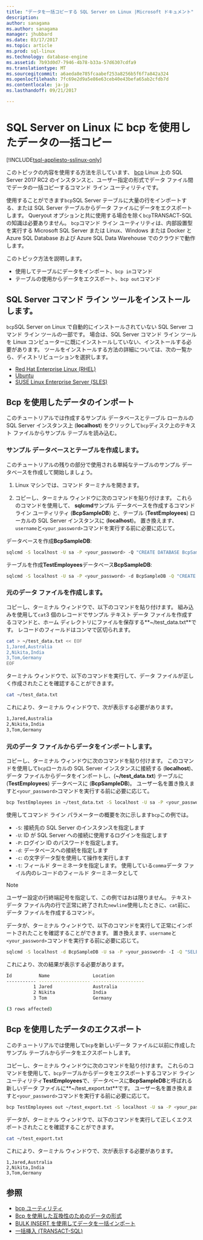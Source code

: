 ```yaml
---
title: "データを一括コピーする SQL Server on Linux |Microsoft ドキュメント"
description: 
author: sanagama
ms.author: sanagama
manager: jhubbard
ms.date: 03/17/2017
ms.topic: article
ms.prod: sql-linux
ms.technology: database-engine
ms.assetid: 7b93d0d7-7946-4b78-b33a-57d6307cdfa9
ms.translationtype: MT
ms.sourcegitcommit: a6aeda8e785fcaabef253a8256b5f6f7a842a324
ms.openlocfilehash: 7fc69e2d9a5e86e63ceb40e43befa65ab2cfdb7d
ms.contentlocale: ja-jp
ms.lasthandoff: 09/21/2017

---
```

# <a name="bulk-copy-data-with-bcp-to-sql-server-on-linux"></a>SQL Server on Linux に bcp を使用したデータの一括コピー

[!INCLUDE[tsql-appliesto-sslinux-only](../includes/tsql-appliesto-sslinux-only.md)]

このトピックの内容を使用する方法を示しています、 [bcp](/sql-docs/docs/tools/bcp-utility) Linux 上の SQL Server 2017 RC2 のインスタンスと、ユーザー指定の形式でデータ ファイル間でデータの一括コピーするコマンド ライン ユーティリティです。

使用することができます`bcp`SQL Server テーブルに大量の行をインポートする、または SQL Server テーブルからデータ ファイルにデータをエクスポートします。 Queryout オプションと共に使用する場合を除く`bcp`TRANSACT-SQL の知識は必要ありません。 `bcp`コマンド ライン ユーティリティは、内部設置型を実行する Microsoft SQL Server または Linux、Windows または Docker と Azure SQL Database および Azure SQL Data Warehouse でのクラウドで動作します。

このトピック方法を説明します。
- 使用してテーブルにデータをインポート、`bcp in`コマンド
- テーブルの使用からデータをエクスポート、`bcp out`コマンド

## <a name="install-the-sql-server-command-line-tools"></a>SQL Server コマンド ライン ツールをインストールします。

`bcp`SQL Server on Linux で自動的にインストールされていない SQL Server コマンド ライン ツールの一部です。 場合は、SQL Server コマンド ライン ツールを Linux コンピューターに既にインストールしていない、インストールする必要があります。 ツールをインストールする方法の詳細については、次の一覧から、ディストリビューションを選択します。

- [Red Hat Enterprise Linux (RHEL)](sql-server-linux-setup-tools.md#RHEL)
- [Ubuntu](sql-server-linux-setup-tools.md#ubuntu)
- [SUSE Linux Enterprise Server (SLES)](sql-server-linux-setup-tools.md#SLES)

## <a name="import-data-with-bcp"></a>Bcp を使用したデータのインポート

このチュートリアルでは作成するサンプル データベースとテーブル ローカルの SQL Server インスタンス上 (**localhost**) をクリックして`bcp`ディスク上のテキスト ファイルからサンプル テーブルを読み込む。

### <a name="create-a-sample-database-and-table"></a>サンプル データベースとテーブルを作成します。

このチュートリアルの残りの部分で使用される単純なテーブルのサンプル データベースを作成して開始しましょう。

1. Linux マシンでは、コマンド ターミナルを開きます。

2. コピーし、ターミナル ウィンドウに次のコマンドを貼り付けます。 これらのコマンドを使用して、 **sqlcmd**サンプル データベースを作成するコマンド ライン ユーティリティ (**BcpSampleDB**) と、テーブル (**TestEmployees**) ローカルの SQL Server インスタンスに (**localhost**)。 置き換えます、`username`と`<your_password>`コマンドを実行する前に必要に応じて。

データベースを作成**BcpSampleDB**:
```bash 
sqlcmd -S localhost -U sa -P <your_password> -Q "CREATE DATABASE BcpSampleDB;"
```
テーブルを作成**TestEmployees**データベース**BcpSampleDB**:
```bash 
sqlcmd -S localhost -U sa -P <your_password> -d BcpSampleDB -Q "CREATE TABLE TestEmployees (Id INT IDENTITY(1,1) NOT NULL PRIMARY KEY, Name NVARCHAR(50), Location NVARCHAR(50));"
```
### <a name="create-the-source-data-file"></a>元のデータ ファイルを作成します。
コピーし、ターミナル ウィンドウで、以下のコマンドを貼り付けます。 組み込みを使用して`cat`3 個のレコードでサンプル テキスト データ ファイルを作成するコマンドと、ホーム ディレクトリにファイルを保存する**~/test_data.txt**です。 レコードのフィールドはコンマで区切られます。

```bash
cat > ~/test_data.txt << EOF
1,Jared,Australia
2,Nikita,India
3,Tom,Germany
EOF
```

ターミナル ウィンドウで、以下のコマンドを実行して、データ ファイルが正しく作成されたことを確認することができます。
```bash 
cat ~/test_data.txt
```

これにより、ターミナル ウィンドウで、次が表示する必要があります。
```bash
1,Jared,Australia
2,Nikita,India
3,Tom,Germany
```

### <a name="import-data-from-the-source-data-file"></a>元のデータ ファイルからデータをインポートします。
コピーし、ターミナル ウィンドウに次のコマンドを貼り付けます。 このコマンドを使用して`bcp`ローカルの SQL Server インスタンスに接続する (**localhost**)、データ ファイルからデータをインポートし、(**~/test_data.txt**) テーブルに (**TestEmployees**) データベースに (**BcpSampleDB**)。 ユーザー名を置き換えますと`<your_password>`コマンドを実行する前に必要に応じて。

```bash 
bcp TestEmployees in ~/test_data.txt -S localhost -U sa -P <your_password> -d BcpSampleDB -c -t  ','
```

使用してコマンド ライン パラメーターの概要を次に示します`bcp`この例では。
- `-S`: 接続先の SQL Server のインスタンスを指定します
- `-U`: ID が SQL Server への接続に使用するログインを指定します
- `-P`: ログイン ID のパスワードを指定します。
- `-d`: データベースへの接続を指定します
- `-c`: の文字データ型を使用して操作を実行します
- `-t`: フィールド ターミネータを指定します。 使用している`comma`データ ファイル内のレコードのフィールド ターミネータとして

> [!NOTE]
> ユーザー設定の行終端記号を指定して、この例ではおは限りません。 テキスト データ ファイル内の行で正常に終了された`newline`使用したときに、`cat`前に、データ ファイルを作成するコマンド。

データが、ターミナル ウィンドウで、以下のコマンドを実行して正常にインポートされたことを確認することができます。 置き換えます、`username`と`<your_password>`コマンドを実行する前に必要に応じて。
```bash 
sqlcmd -S localhost -d BcpSampleDB -U sa -P <your_password> -I -Q "SELECT * FROM TestEmployees;"
```

これにより、次の結果が表示する必要があります。
```bash
Id          Name                Location
----------- ------------------- -------------------
          1 Jared               Australia
          2 Nikita              India
          3 Tom                 Germany

(3 rows affected)
```

## <a name="export-data-with-bcp"></a>Bcp を使用したデータのエクスポート

このチュートリアルでは使用して`bcp`を新しいデータ ファイルに以前に作成したサンプル テーブルからデータをエクスポートします。

コピーし、ターミナル ウィンドウに次のコマンドを貼り付けます。 これらのコマンドを使用して、`bcp`テーブルからデータをエクスポートするコマンド ライン ユーティリティ**TestEmployees**で、データベースに**BcpSampleDB**と呼ばれる新しいデータ ファイルに**~/test_export.txt**です。  ユーザー名を置き換えますと`<your_password>`コマンドを実行する前に必要に応じて。

```bash 
bcp TestEmployees out ~/test_export.txt -S localhost -U sa -P <your_password> -d BcpSampleDB -c -t ','
```

データが、ターミナル ウィンドウで、以下のコマンドを実行して正しくエクスポートされたことを確認することができます。
```bash 
cat ~/test_export.txt
```

これにより、ターミナル ウィンドウで、次が表示する必要があります。
```
1,Jared,Australia
2,Nikita,India
3,Tom,Germany
```

## <a name="see-also"></a>参照
- [bcp ユーティリティ](/sql-docs/docs/tools/bcp-utility)
- [Bcp を使用した互換性のためのデータの形式](/sql-docs/docs/relational-databases/import-export/specify-data-formats-for-compatibility-when-using-bcp-sql-server)
- [BULK INSERT を使用してデータを一括インポート](/sql-docs/docs/relational-databases/import-export/import-bulk-data-by-using-bulk-insert-or-openrowset-bulk-sql-server)
- [一括挿入 (TRANSACT-SQL)](/sql-docs/docs/t-sql/statements/bulk-insert-transact-sql)

